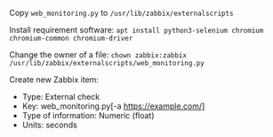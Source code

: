 Copy `web_monitoring.py` to `/usr/lib/zabbix/externalscripts`

Install requirement software: `apt install python3-selenium chromium chromium-common chromium-driver`

Change the owner of a file: `chown zabbix:zabbix /usr/lib/zabbix/externalscripts/web_monitoring.py`

Create new Zabbix item:
- Type: External check
- Key: web_monitoring.py[-a https://example.com/]
- Type of information: Numeric (float)
- Units: seconds

